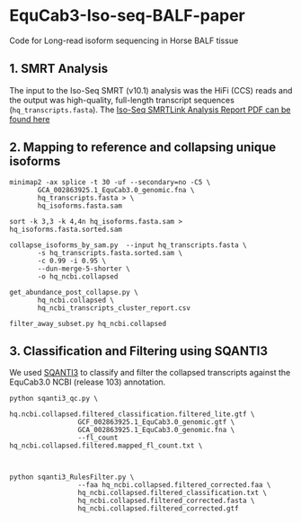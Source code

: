 # EquCab3-Iso-seq-BALF-paper
Code for Long-read isoform sequencing in Horse BALF tissue  
## 1. SMRT Analysis

The input to the Iso-Seq SMRT (v10.1) analysis was the HiFi (CCS) reads and the output was high-quality, full-length transcript sequences (`hq_transcripts.fasta`). The [Iso-Seq SMRTLink Analysis Report PDF can be found here]()
## 2. Mapping to reference and collapsing unique isoforms 

```
minimap2 -ax splice -t 30 -uf --secondary=no -C5 \ 
       GCA_002863925.1_EquCab3.0_genomic.fna \
       hq_transcripts.fasta > \
       hq_isoforms.fasta.sam
       
sort -k 3,3 -k 4,4n hq_isoforms.fasta.sam > hq_isoforms.fasta.sorted.sam

collapse_isoforms_by_sam.py  --input hq_transcripts.fasta \
       -s hq_transcripts.fasta.sorted.sam \
       -c 0.99 -i 0.95 \
       --dun-merge-5-shorter \
       -o hq_ncbi.collapsed
       
get_abundance_post_collapse.py \
       hq_ncbi.collapsed \
       hq_ncbi_transcripts_cluster_report.csv

filter_away_subset.py hq_ncbi.collapsed
```
## 3. Classification and Filtering using SQANTI3
We used [SQANTI3](https://github.com/ConesaLab/SQANTI3/) to classify and filter the collapsed transcripts against the EquCab3.0 NCBI (release 103) annotation.

```
python sqanti3_qc.py \
                 hq.ncbi.collapsed.filtered_classification.filtered_lite.gtf \
                 GCF_002863925.1_EquCab3.0_genomic.gtf \
                 GCA_002863925.1_EquCab3.0_genomic.fna \
                 --fl_count hq_ncbi.collapsed.filtered.mapped_fl_count.txt \
                 
     
             
python sqanti3_RulesFilter.py \
                 --faa hq_ncbi.collapsed.filtered_corrected.faa \
                 hq_ncbi.collapsed.filtered_classification.txt \
                 hq_ncbi.collapsed.filtered_corrected.fasta \
                 hq_ncbi.collapsed.filtered_corrected.gtf
```
